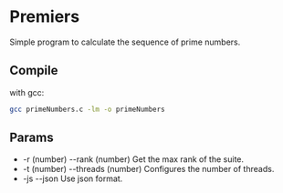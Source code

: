 # Premiers

Simple program to calculate the sequence of prime numbers.

## Compile

with gcc:

```sh
gcc primeNumbers.c -lm -o primeNumbers
```

## Params

- -r (number)     --rank (number)         Get the max rank of the suite.
- -t (number)     --threads (number)      Configures the number of threads.
- -js             --json                  Use json format.
